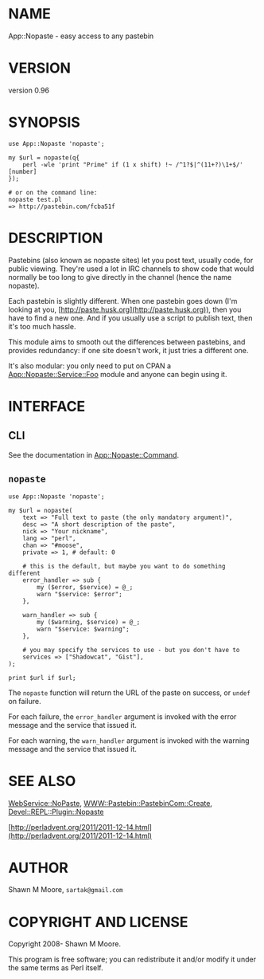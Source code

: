 # NAME

App::Nopaste - easy access to any pastebin

# VERSION

version 0.96

# SYNOPSIS

    use App::Nopaste 'nopaste';

    my $url = nopaste(q{
        perl -wle 'print "Prime" if (1 x shift) !~ /^1?$|^(11+?)\1+$/' [number]
    });

    # or on the command line:
    nopaste test.pl
    => http://pastebin.com/fcba51f

# DESCRIPTION

Pastebins (also known as nopaste sites) let you post text, usually code, for
public viewing. They're used a lot in IRC channels to show code that would
normally be too long to give directly in the channel (hence the name nopaste).

Each pastebin is slightly different. When one pastebin goes down (I'm looking
at you, [http://paste.husk.org](http://paste.husk.org)), then you have to find a new one. And if you
usually use a script to publish text, then it's too much hassle.

This module aims to smooth out the differences between pastebins, and provides
redundancy: if one site doesn't work, it just tries a different one.

It's also modular: you only need to put on CPAN a
[App::Nopaste::Service::Foo](https://metacpan.org/pod/App::Nopaste::Service::Foo) module and anyone can begin using it.

# INTERFACE

## CLI

See the documentation in [App::Nopaste::Command](https://metacpan.org/pod/App::Nopaste::Command).

## `nopaste`

    use App::Nopaste 'nopaste';

    my $url = nopaste(
        text => "Full text to paste (the only mandatory argument)",
        desc => "A short description of the paste",
        nick => "Your nickname",
        lang => "perl",
        chan => "#moose",
        private => 1, # default: 0

        # this is the default, but maybe you want to do something different
        error_handler => sub {
            my ($error, $service) = @_;
            warn "$service: $error";
        },

        warn_handler => sub {
            my ($warning, $service) = @_;
            warn "$service: $warning";
        },

        # you may specify the services to use - but you don't have to
        services => ["Shadowcat", "Gist"],
    );

    print $url if $url;

The `nopaste` function will return the URL of the paste on
success, or `undef` on failure.

For each failure, the `error_handler` argument is invoked with the error
message and the service that issued it.

For each warning, the `warn_handler` argument is invoked with the warning
message and the service that issued it.

# SEE ALSO

[WebService::NoPaste](https://metacpan.org/pod/WebService::NoPaste), [WWW::Pastebin::PastebinCom::Create](https://metacpan.org/pod/WWW::Pastebin::PastebinCom::Create), [Devel::REPL::Plugin::Nopaste](https://metacpan.org/pod/Devel::REPL::Plugin::Nopaste)

[http://perladvent.org/2011/2011-12-14.html](http://perladvent.org/2011/2011-12-14.html)

# AUTHOR

Shawn M Moore, `sartak@gmail.com`

# COPYRIGHT AND LICENSE

Copyright 2008- Shawn M Moore.

This program is free software; you can redistribute it and/or modify it
under the same terms as Perl itself.
